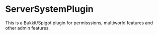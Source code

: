 # ServerSystemPlugin

This is a Bukkit/Spigot plugin for permisssions, multiworld features and other admin features.
